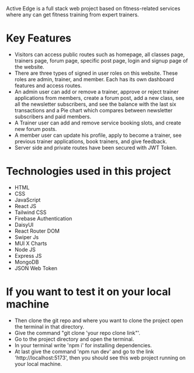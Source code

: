 Active Edge is a full stack web project based on fitness-related services where any can get fitness training from expert trainers.

# Key Features
- Visitors can access public routes such as homepage, all classes page, trainers page, forum page, specific post page, login and signup page of the website.
- There are three types of signed in user roles on this website. These roles are admin, trainer, and member. Each has its own dashboard features and access routes.
- An admin user can add or remove a trainer, approve or reject trainer applications from members, create a forum post, add a new class, see all the newsletter subscribers, and see the balance with the last six transactions and a Pie chart which compares between newsletter subscribers and paid members.
- A Trainer user can add and remove service booking slots, and create new forum posts.
- A member user can update his profile, apply to become a trainer, see previous trainer applications, book trainers, and give feedback.
- Server side and private routes have been secured with JWT Token.

# Technologies used in this project 
- HTML
- CSS
- JavaScript
- React JS
- Tailwind CSS
- Firebase Authentication
- DaisyUI
- React Router DOM
- Swiper Js
- MUI X Charts
- Node JS
- Express JS
- MongoDB
- JSON Web Token

# If you want to test it on your local machine
- Then clone the git repo and where you want to clone the project open the terminal in that directory.
- Give the command "git clone 'your repo clone link"'.
- Go to the project directory and open the terminal.
- In your terminal write 'npm i' for installing dependencies.
- At last give the command 'npm run dev' and go to the link 'http://localhost:5173', then you should see this web project running on your local machine.
